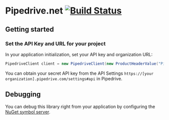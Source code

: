 # Pipedrive.net [![Build Status](https://travis-ci.org/DavidRouyer/pipedrive-dotnet.svg?branch=master)](https://travis-ci.org/DavidRouyer/pipedrive-dotnet)

## Getting started

### Set the API Key and URL for your project

In your application initialization, set your API key and organization URL:

```csharp
PipedriveClient client = new PipedriveClient(new ProductHeaderValue("PipedriveExample"), "[your organization url here]", "[your api key here]");
```

You can obtain your secret API key from the API Settings `https://[your organization].pipedrive.com/settings#api` in Pipedrive.

## Debugging

You can debug this library right from your application by configuring the [NuGet symbol server](https://docs.microsoft.com/en-us/nuget/create-packages/symbol-packages-snupkg#nugetorg-symbol-server).